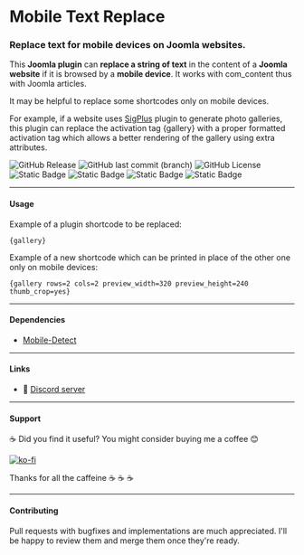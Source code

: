 # Mobile Text Replace
### Replace text for mobile devices on Joomla websites.

This **Joomla plugin** can **replace a string of text** in the content of a **Joomla website** if it is browsed by a **mobile device**. It works with com_content thus with Joomla articles.

It may be helpful to replace some shortcodes only on mobile devices.

For example, if a website uses [SigPlus](https://hunyadi.info.hu/sigplus/) plugin to generate photo galleries, this plugin can replace the activation tag {gallery} with a proper formatted activation tag which allows a better rendering of the gallery using extra attributes.

![GitHub Release](https://img.shields.io/github/v/release/gregorionuti/Joomla-Mobile-Text-Replace)
![GitHub last commit (branch)](https://img.shields.io/github/last-commit/gregorionuti/Joomla-Mobile-Text-Replace/main)
![GitHub License](https://img.shields.io/github/license/gregorionuti/Joomla-Mobile-Text-Replace)
![Static Badge](https://img.shields.io/badge/joomla-cadetblue?label=platform)
![Static Badge](https://img.shields.io/badge/4.0%2B-blue?logo=joomla&logoColor=white&label=joomla)
![Static Badge](https://img.shields.io/badge/plugin-darkviolet?logo=joomla&logoColor=white&label=type)
![Static Badge](https://img.shields.io/badge/7.0%2B%20%7C%208.0%2B-purple?logo=php&logoColor=white&label=php)

---

#### Usage
Example of a plugin shortcode to be replaced:
```
{gallery}
```
Example of a new shortcode which can be printed in place of the other one only on mobile devices:
```
{gallery rows=2 cols=2 preview_width=320 preview_height=240 thumb_crop=yes}
```

---

#### Dependencies
- [Mobile-Detect](https://github.com/serbanghita/Mobile-Detect/tree/2.8.x)

---

#### Links
- :speech_balloon: [Discord server](https://discord.gg/VCtqbgjERH)

---

#### Support
:coffee: Did you find it useful? You might consider buying me a coffee :blush:

[![ko-fi](https://ko-fi.com/img/githubbutton_sm.svg)](https://ko-fi.com/Z8Z4U0RY9)

Thanks for all the caffeine :coffee: :coffee: :coffee:

---

#### Contributing
Pull requests with bugfixes and implementations are much appreciated. I'll be happy to review them and merge them once they're ready.